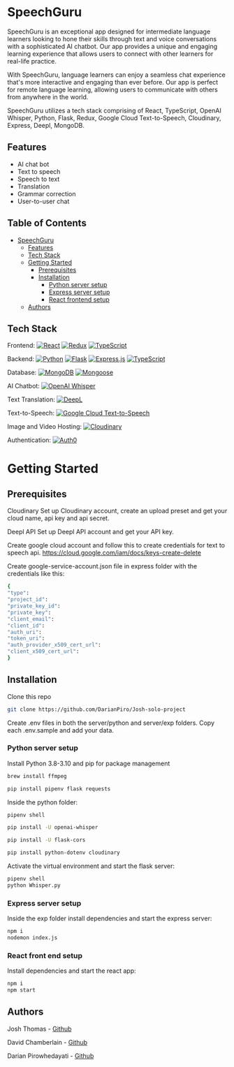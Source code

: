 # SpeechGuru

SpeechGuru is an exceptional app designed for intermediate language learners looking to hone their skills through text and voice conversations with a sophisticated AI chatbot. Our app provides a unique and engaging learning experience that allows users to connect with other learners for real-life practice.

With SpeechGuru, language learners can enjoy a seamless chat experience that's more interactive and engaging than ever before. Our app is perfect for remote language learning, allowing users to communicate with others from anywhere in the world.

SpeechGuru utilizes a tech stack comprising of React, TypeScript, OpenAI Whisper, Python, Flask, Redux, Google Cloud Text-to-Speech, Cloudinary, Express, Deepl, MongoDB. 

## Features

- AI chat bot
- Text to speech
- Speech to text
- Translation
- Grammar correction
- User-to-user chat

## Table of Contents

- [SpeechGuru](#speechguru)
  - [Features](#features)
  - [Tech Stack](#tech-stack)
  - [Getting Started](#getting-started)
    - [Prerequisites](#prerequisites)
    - [Installation](#installation)
      - [Python server setup](#python-server-setup)
      - [Express server setup](#express-server-setup)
      - [React frontend setup](#react-frontend-setup)
  - [Authors](#authors)

## Tech Stack

Frontend: [![React](https://img.shields.io/badge/React-blue?logo=react&logoColor=white)](https://reactjs.org/) [![Redux](https://img.shields.io/badge/Redux-purple?logo=redux&logoColor=white)](https://redux.js.org/) [![TypeScript](https://img.shields.io/badge/TypeScript-blue?logo=typescript&logoColor=white)](https://www.typescriptlang.org/)

Backend: [![Python](https://img.shields.io/badge/Python-blue?logo=python&logoColor=white)](https://www.python.org/) [![Flask](https://img.shields.io/badge/Flask-black?logo=flask&logoColor=white)](https://flask.palletsprojects.com/en/2.1.x/) [![Express.js](https://img.shields.io/badge/Express.js-grey?logo=express&logoColor=white)](https://expressjs.com/) [![TypeScript](https://img.shields.io/badge/TypeScript-blue?logo=typescript&logoColor=white)](https://www.typescriptlang.org/)

Database: [![MongoDB](https://img.shields.io/badge/MongoDB-green?logo=mongodb&logoColor=white)](https://www.mongodb.com/) [![Mongoose](https://img.shields.io/badge/Mongoose-orange?logo=mongoose&logoColor=white)](https://mongoosejs.com/)

AI Chatbot: [![OpenAI Whisper](https://img.shields.io/badge/OpenAI%20Whisper-white)](https://openai.com/whisper/)

Text Translation: [![DeepL](https://img.shields.io/badge/DeepL-blue?logo=deepl&logoColor=white)](https://www.deepl.com/translator)

Text-to-Speech: [![Google Cloud Text-to-Speech](https://img.shields.io/badge/Google%20Cloud%20Text--to--Speech-blue?logo=google-cloud&logoColor=white)](https://cloud.google.com/text-to-speech)

Image and Video Hosting: [![Cloudinary](https://img.shields.io/badge/Cloudinary-blueviolet?logo=cloudinary&logoColor=white)](https://cloudinary.com/)

Authentication: [![Auth0](https://img.shields.io/badge/Auth0-blueviolet?logo=auth0&logoColor=white)](https://auth0.com/)


# Getting Started

## Prerequisites
Cloudinary
Set up Cloudinary account, create an upload preset and get your cloud name, api key and api secret.

Deepl API
Set up Deepl API account and get your API key.

Create google cloud account and follow this to create credentials for text to speech api.
https://cloud.google.com/iam/docs/keys-create-delete

Create google-service-account.json file in express folder with the credentials like this:
```bash
{
"type":
"project_id":
"private_key_id":
"private_key":
"client_email":
"client_id":
"auth_uri":
"token_uri":
"auth_provider_x509_cert_url":
"client_x509_cert_url":
}
```

## Installation
Clone this repo

```bash
git clone https://github.com/DarianPiro/Josh-solo-project
```

Create .env files in both the server/python and server/exp folders.
Copy each .env.sample and add your data.

### Python server setup

Install Python 3.8-3.10 and pip for package management

```bash
brew install ffmpeg

pip install pipenv flask requests
```

Inside the python folder:

```bash
pipenv shell

pip install -U openai-whisper

pip install -U flask-cors

pip install python-dotenv cloudinary

```

Activate the virtual environment and start the flask server:

```bash
pipenv shell
python Whisper.py
```


### Express server setup

Inside the exp folder install dependencies and start the express server:
```bash
npm i
nodemon index.js
```

### React front end setup

Install dependencies and start the react app:
```bash
npm i
npm start
```



## Authors
Josh Thomas - [Github](https://github.com/josht28)

David Chamberlain - [Github](https://github.com/DRC222)

Darian Pirowhedayati - [Github](https://github.com/DarianPiro)

